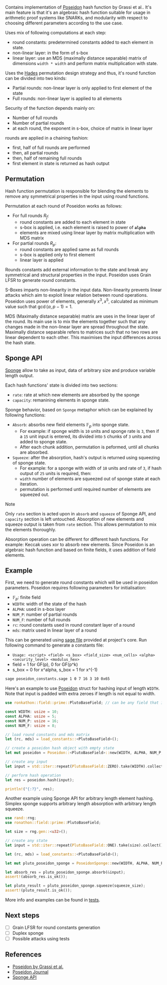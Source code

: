 Contains implementation of [Poseidon](https://eprint.iacr.org/2019/458.pdf) hash function by Grassi et al..
It's main feature is that it's an algebraic hash function suitable for usage in arithmetic proof
systems like SNARKs, and modularity with respect to choosing different parameters according
to the use case.

Uses mix of following computations at each step:
- round constants: predetermined constants added to each element in state.
- non-linear layer: in the form of s-box
- linear layer: use an MDS (maximally distance separable) matrix of dimensions `width * width`
  and perform matrix multiplication with state.

Uses the [Hades](https://eprint.iacr.org/2019/1107) permutation design strategy and thus, it's round function can be divided into two kinds:
- Partial rounds: non-linear layer is only applied to first element of the state
- Full rounds: non-linear layer is applied to all elements

Security of the function depends mainly on:
- Number of full rounds
- Number of partial rounds
- at each round, the exponent in s-box, choice of matrix in linear layer

rounds are applied in a chaining fashion:
- first, half of full rounds are performed
- then, all partial rounds
- then, half of remaining full rounds
- first element in state is returned as hash output

## Permutation

Hash function permutation is responsible for blending the elements to remove any symmetrical properties in the input using round functions.

Permutation at each round of Poseidon works as follows:
- For full rounds $R_f$:
  - round constants are added to each element in state
  - s-box is applied, i.e. each element is raised to power of **`alpha`**
  - elements are mixed using linear layer by matrix multiplication with MDS matrix
- For partial rounds $R_p$:
  - round constants are applied same as full rounds
  - s-box is applied only to first element
  - linear layer is applied

Rounds constants add external information to the state and break any symmetrical and structural properties in the input. Poseidon uses Grain LFSR to generate round constants.

S-Boxes imparts non-linearity in the input data. Non-linearity prevents linear attacks which aim to exploit linear relation between round operations. Poseidon uses power of elements, generally $x^3, x^5$, calculated as minimum value such that $\gcd(\alpha, p-1) = 1$.

MDS (Maximally distance separable) matrix are uses in the linear layer of the round. Its main use is to mix the elements together such that any changes made in the non-linear layer are spread throughout the state. Maximally distance separable refers to matrices such that no two rows are linear dependent to each other. This maximises the input differences across the hash state.

## Sponge API

[Sponge](https://en.wikipedia.org/wiki/Sponge_function) allow to take as input, data of arbitrary size and produce variable length output.

Each hash functions' state is divided into two sections:
- `rate`: rate at which new elements are absorbed by the sponge
- `capacity`: remanining elements in sponge state.

Sponge behavior, based on `Sponge` metaphor which can be explained by following functions:
- `Absorb`: absorbs new field elements $\mathbb{F}_p$ into sponge state.
  - For example: if sponge width is `10` units and sponge rate is `3`, then if a `15` unit input is entered, its divided into `5` chunks of `3` units and added to sponge state.
  - After each chunk addition, permutation is peformed, until all chunks are absorbed.
- `Squeeze`: after the absorption, hash's output is returned using squeezing of sponge state.
  - For example: for a sponge with width of `10` units and rate of `3`, if hash output of `25` units is required, then:
  - `width` number of elements are squeezed out of sponge state at each iteration.
  - permutation is performed until required number of elements are squeezed out.

> [!NOTE]
> Only `rate` section is acted upon in `absorb` and `squeeze` of Sponge API, and `capacity` section is left untouched. Absorption of new elements and squeeze output is taken from `rate` section. This allows permutation to mix the elements thoroughly.

Absorption operation can be different for different hash functions. For example: Keccak uses xor to absorb new elements. Since Poseidon is an algebraic hash function and based on finite fields, it uses addition of field elements.

## Example

First, we need to generate round constants which will be used in poseidon parameters. Poseidon requires following parameters for initialisation:

- $\mathbb{F}_p$: finite field
- `WIDTH`: width of the state of the hash
- `ALPHA`: used in s-box layer
- `NUM_P`: number of partial rounds
- `NUM_F`: number of full rounds
- `rc`: round constants used in round constant layer of a round
- `mds`: matrix used in linear layer of a round

This can be generated using [sage file](../../../math/poseidon_constants.sage) provided at project's core. Run following command to generate a constants file:

- `Usage: <script> <field> <s_box> <field_size> <num_cells> <alpha> <security_level> <modulus_hex>`
- field = 1 for GF(p), 0 for GF(p^k)
- s_box = 0 for x^alpha, s_box = 1 for x^(-1)

```sh
sage poseidon_constants.sage 1 0 7 16 3 10 0x65
```

Here's an example to use [Poseidon](./mod.rs) struct for hashing input of length `WIDTH`. Note that input is padded with extra zeroes if length is not equal to width.

```rust
use ronkathon::field::prime::PlutoBaseField; // can be any field that implements FiniteField trait

const WIDTH: usize = 10;
const ALPHA: usize = 5;
const NUM_P: usize = 16;
const NUM_F: usize = 8;

// load round constants and mds matrix
let (rc, mds) = load_constants::<PlutoBaseField>();

// create a poseidon hash object with empty state
let mut poseidon = Poseidon::<PlutoBaseField>::new(WIDTH, ALPHA, NUM_P, NUM_F, rc, mds);

// create any input
let input = std::iter::repeat(PlutoBaseField::ZERO).take(WIDTH).collect();

// perform hash operation
let res = poseidon.hash(input);

println!("{:?}", res);
```

Another example using Sponge API for arbitrary length element hashing. Simplex sponge supports arbitrary length absorption with arbitrary length squeeze.

```rust
use rand::rng;
use ronathon::field::prime::PlutoBaseField;

let size = rng.gen::<u32>();

// create any state
let input = std::iter::repeat(PlutoBaseField::ONE).take(size).collect();

let (rc, mds) = load_constants::<PlutoBaseField>();

let mut pluto_poseidon_sponge = PoseidonSponge::new(WIDTH, ALPHA, NUM_P, NUM_F, rate, rc, mds)

let absorb_res = pluto_poseidon_sponge.absorb(&input);
assert!(absorb_res.is_ok());

let pluto_result = pluto_poseidon_sponge.squeeze(squeeze_size);
assert!(pluto_result.is_ok());
```
More info and examples can be found in [tests](./tests/mod.rs).

## Next steps

- [ ] Grain LFSR for round constants generation
- [ ] Duplex sponge
- [ ] Possible attacks using tests

## References

- [Poseidon by Grassi et al.](https://eprint.iacr.org/2019/458)
- [Poseidon Journal](https://autoparallel.github.io/overview/index.html)
- [Sponge API](https://keccak.team/sponge_duplex.html)